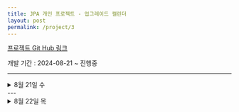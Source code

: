 ```yaml
---
title: JPA 개인 프로젝트 - 업그레이드 캘린더
layout: post
permalink: /project/3
---
```


[프로젝트 Git Hub 링크](https://github.com/Rlackdals981010/SpringJpaCalender)

개발 기간 : 2024-08-21 ~ 진행중

---
<details>
<summary>8월 21일 수</summary>
<div markdown="1">

---
오늘은 ERD 수정을 시작으로
1. 일정 CRU
2. 댓글 CRUD
3. 일정 전체 출력 페이징
4. 일정 D
5. 유저 CRUD
까지 진행했다.

---
# ERD
ERD 작성부터 큰 고난이 있었다.
지금 진행되는 프로젝트는 2개 이상의 테이블이 서로 1:N 혹은 N:M 관계를 맺게 되어있다.
우선 처음 발생한 오류는 1:N 상황에서 1인 테이블에 외래키를 설정한것. -> N의 입장인 테이블에 설정해야한다.
지금 프로젝트를 예로 들면 1개의 Event에 N개의 댓글이 달린다. 그러면 댓글 table에 Event ID라는 FK를 만들어줘야 한다.

두번째 오류는 N:M을 바로 연관한것이다. 무조건 중간 테이블을 생성해서 1:N, 1:M 관계로 관리해야한다.
어차피 JPA도 중간 테이블을 임의로 만들어서 관리하기 때문에, 개발자가 직접 하는게 더 좋다.

무튼 ERD는 [ReadMe](https://github.com/Rlackdals981010/SpringJpaCalender)에 있다.

---
# 일정 CRU
---
기본적으로 모든 구현은 3 Layer architecture로 구성된다.
우선 JPA를 사용하기 때문에 JDBC를 사용한 전 프로젝트와는 달리
build.gradle에 implementation 'org.springframework.boot:spring-boot-starter-data-jpa'를 사용해주면 된다.
이후 Repository를 interface로 생성하고 expends JpaRepository<엔티티 타입, 키 타입>으로 만들고 사용하면 된다.
CRUD중 Update를 제외한 모든 구현이 JpaRepository내부에 되어있기 때문에 CRD는 구현이 JDBC때랑 똑같다.

JPA덕분에 모든 비즈니스 로직은 Service에서 이뤄지게 되었고, save, delete, findById 등등은 내장 메소드를 사용하면 된다.
단, Update는 구현되어있지 않기 때문에 조금 다르게 접근해야한다.
우선 Update메소드를 Entity 내부 메소드로 생성하고, 이용하면 되는데, 이때 @Transactional을 사용해야한다.
이 어노테이션을 사용하면 해당 메소드가 하나의 트랜잭션으로 취급되어 메소드 종료시 데이터베이스에 변경으로 커밋된다.
즉, 변경 대상 Event의 id를 통해서 해당 인스턴스에 접근하여 update()하고 종료하면 자동으로 데이터베이스에 업로드된다.

---
# 댓글 CRUD
---
댓글로 일정과 동일하게 동작하지만 지금까지의 엔티티들과 다르게, 댓글은 일정의 id를 외래키로 소지하고 있다.
또한 본 프로젝트의 엔티티는 전부 양방향 관계 이므로 일정이 존재해야지만 댓글을 생성할 수 있고, 댓글이 삭제되면 일정에서도 삭제되어야 한다.
하지만 일정 테이블에 댓글 관련 column이 없다. 이 경우 Event 엔티티 내부에 

{% highlight ruby %}
@OneToMany(mappedBy = "event")
private List<Comment> commentList = new ArrayList<>();
{% endhighlight %}

를 통해서  일정 엔티티가 댓글 엔티티를 가지고 있다는걸 알려야한다. 이래야지 1개의 일정에 여러 댓글이 있다는걸 JVM이 알 수 있기 때문

또한 사실 댓글이 삭제되어도 일정에는 영향이 없기 때문에 댓글 CRUD도 하던대로 하면 된다.

---
# 일정 전체 출력 페이징
---
페이징부터 JPA의 진가가 발휘된다.
페이징은 Spring Data JPA가 제공하는 Pageable과 Page인터페이스를 사용하면 된다.
우선 페이징을 위해선 필수적으로 표시할 페이지와 페이지당 포함한 데이터 개수를 알려줘야 한다.
본 프로젝트에서는 이러한 정보를 쿼리 파라미터로 받기 때문에 다음과 같이 받는다.

{% highlight ruby %}
    @GetMapping()
    public List<PageResponseDto> printEvents(
            @RequestParam(value = "page") Integer page,
            @RequestParam(value = "size", defaultValue = "10") Integer size) {
        return eventSerivce.printEvents(page, size);
    }
{% endhighlight %}
이를 통해 Service에서 페이지네이션을 진행한다.
{% highlight ruby %}
public List<PageResponseDto> printEvents(int page, int size) {
    Pageable pageable = PageRequest.of(page, size, Sort.by("modifiedAt").descending());
    return eventRepository.findAll(pageable)
        .map(event -> new PageResponseDto(
            event.getTitle(),
            event.getContent(),
            event.getCommentList().size(),
            event.getCreatedAt(),
            event.getModifiedAt(),
            event.getUsername()
        ))
        .getContent();
    }
{% endhighlight %}
위 코드를 보면 Pageable pageable = PageRequest.of(page, size, Sort.by("modifiedAt").descending()); 부분부터 보이는데,
Pageable은 JPA에서 제공하는 인터페이스이고, page, size, 정렬 순서 등을 매개변수로 넣을 수 있다. 즉, 나는 지금 어느 페이지를 보여달라고 요청중인데, 한 페이지당 size만큼의 일정이 수록되고, 수정일 기준으로 내림차순 해달라는 것이다.
이후 pageable 조건에 맞춰서 eventRepository에서 일정을 찾는데, 이때 요구사항에 따라 .map()으로 해당 데이터들을 넣어서 .getContent()를 통해 List로 반환하고 있다.

---
# 일정 D
---
일정 삭제는 List<Comment>를 통해서 댓글이 일정에 묶여있기 때문에 일정 삭제시 관련 댓글도 전부 삭제해야한다.
이때 사용하는것이 영속성 전이이다.
영속성 전이는 영속 상태의 Entity에 취해지는 작업이 관련 Entity 까지 전파되는 것이다.
영속성 전이로는 저장과 삭제가 수행될 수 있는데, 여기선 삭제만 구현한다.

{% highlight ruby %}
@OneToMany(mappedBy = "event", cascade = {CascadeType.PERSIST, CascadeType.REMOVE})//영속성 전이로 한번에 댓글 다 삭제
private List<Comment> commentList = new ArrayList<>();
{% endhighlight %}

@관계 어노테이션의 파라미터인 cascade로 지정이 가능한데, CascadeType.PERSIST가 영속 상태를 의미하고 CascadeType.REMOVE로 삭제시 영속성 전이된다는걸 알린다.
이렇게 설정하면 Service단에서는 그냥 repository.delete(event)로 해당 이벤트를 지우면 자동으로 댓글까지 다 삭제된다.

---
# 유저 CRUD
---
유저 테이블이 추가되는 부분이다. 이때부터 슬슬 관계들이 복잡해진다.
ERD를 보면 유저는 일정과의 중간테이블과 댓글과 연관이 있다. 이때, 한명의 유저가 댓글을 여러개 작성하고, 한명의 유저가 여러개의 일정을 작성(애매함)하는걸 보면 D의 경우 영속성 전이를 사용해야한다는걸 유추할 수 있다.
무튼 이걸 신경써서 CRUD를 구현하면 눈물나는 중간 테이블을 이용해 일정과 매칭하기 가 있다.

한명의 유저가 여러개의 일정을 작성.. 에서 애매하다고 했던 이유는, 일정을 작성한 유저는 추가로 일정 담당 유저를 배치할 수 있다는 요구사항이 있기 때문이다. 이때문에 일정과 유저는 N:M관계가 되고, 이는 곧 중간 테이블 생성을 요구하게 된다.
나의 경우 유저가 일정을 포스트 한다고 생각해서 Post 테이블을 생성했고, Post 테이블은 PK인 PostId와 FK인 UserId, EventId를 갖는다.

이 테이블을 이용해서 연관관계를 맺는건 다음과 같다.
{% highlight ruby %}
public void setUserToEvent(Long eventId, Long userId) {
    Event setEvent = findEvent(eventId);
    User setUser = userRepository.findById(userId).orElseThrow(() -> new IllegalArgumentException("해당 유저는 없습니다."));

    Post post = new Post();
    post.setEvent(setEvent);
    post.setUser(setUser);
    postRepository.save(post);
}
{% endhighlight %}

이렇게 설정할 Event와 User를 찾아서 Post에 넣으면 끝이다. 

---
이렇게 정리하다 보니까 좀 아쉬운게 많이 보이는데, 프로젝트 마감이 다음주 목요일이기 때문에 우선 남은 추가 요구사항을 구현하고, 리팩토링을 진행할 예정이다.
우선 지금 아쉬운건 event 생성시 존재하지 않는 user id를 넣어도 생성이 된다는점. 
User - Event 관계를 수동으로 맺어야한다는 점. 등등 이 있다. 

</div>
</details>
---


<details>
<summary>8월 22일 목</summary>
<div markdown="1">
---
#일정 조회 개선
---
일정 단건 조회시 일정의 필드에 있는 데이터만 출력을 진행했는데, 본 단계를 통해 기존 데이터 + 담당 유저들의 고유 식별자, 유저명, 이메일이 추가된다.
이를 위해서 ResponseDto 객체를 추가로 생성했고, Service에 printEvent 메소드를 새로 생성했다.

{% highlight ruby %}
public EventDetailResponseDto printEvent(Long eventId){
    Event event = findEvent(eventId);
    List<Post> postList = postRepository.findByEventId(eventId);

    List<UserResponseNoTimeDto> userDtos = postList.stream()
            .map(post -> {
                User user = post.getUser();
                return new UserResponseNoTimeDto(user);
            })
            .distinct()
            .collect(Collectors.toList());

    return new EventDetailResponseDto(event, userDtos);
}
{% endhighlight %}
우선 단건 조회는 eventId를 이용해서 단일 Event를 찾고, post라는 중간 테이블을 통해서 연관를 맺은 User를 찾기위해
findByEventId라는 쿼리메소드를 postRepository에 생성해서 해당 DB를 통해 해당 이벤트에 연결된 모든 user를 찾는다.
이후 해당 Post 리스트에서 각 User를 추출하고, 중복 제거 후 UserResponseNoTimeDto 리스트로 변환한다.
이후 이벤트 정보와 사용자 정보를 포함하는 EventDetailResponseDto 즉, 출력 Dto에 넣어서 보낸다.
이러면 일정 단건 조회시 3개의 필드가 추가되서 출력된다.

다음은 일정 전체 조회 시 담당 유저 정보가 포함되지 않는다는데, 애초에 ResponseDt로 출력하는데 담당 유저 정보는 안되는게 맞지 않나..?
또한 일정과 담당 유저는 중간 테이블을 중간에 두고 있고 oneToMany라 default가 lazy라서 지연 로딩이라 일당 그대로 뒀다.

---
#회원가입
---
회원가입을 위해서 유저에 비밀번호 필드를 추가하고, 비밀번호는 PasswordEncoder를 통해 암호화한다. 원래 스트링 시큐리티를 이용해서 사용해도 되는데,
{% highlight ruby %}
//build.gradle
implementation 'at.favre.lib:bcrypt:0.10.2'
//config.PasswordEncoder
import at.favre.lib.crypto.bcrypt.BCrypt;
import org.springframework.stereotype.Component;

@Component
public class PasswordEncoder {

    public String encode(String rawPassword) {
        return BCrypt.withDefaults().hashToString(BCrypt.MIN_COST, rawPassword.toCharArray());
    }

    public boolean matches(String rawPassword, String encodedPassword) {
        BCrypt.Result result = BCrypt.verifyer().verify(rawPassword.toCharArray(), encodedPassword);
        return result.verified;
    }
}
{% endhighlight %}
로 구현해도 된다.

무튼 저걸 받아오고 Jwt의 기능을 관리하는 JwtUtil을 구현해야한다. JwtUtil은 총 5개의 기능을 지원한다.
1. JWT생성
2. JWT Cokkie에 저장
3. JWT에서 실제 토큰값 추출하기 
4. JWT 검증
5. JWT에서 사용자 정보 가져오기
를 구현해야하는데, 우선 회원가입 단계에선 1,2기능만 사용한다.

지금까지 회원가입, 즉 Db에 등록할때는 RequestDto를 바로 Entity로 바꿔서 Save했는데, 이제부턴 검증 절차가 필요하다.
검증은 Id, Email처럼 중복이면 안되는 필드를 대상으로 진행하고, 비밀번호는 String password = passwordEncoder.encode(userRequestDto.getPassword());
를 이용해서 암호화 해야 한다.

이후 User user = new User(username, password,email)를 이용해서 user 인스턴스를 만들고, 저장하면 된다.

근데, 요구사항에 따라서 토큰을 만들어서 쿠키에 넣어서 보내줘야한다.
{% highlight ruby %}
String token = jwtUtil.createToken(createUser.getId());
jwtUtil.addJwtToCookie(token,res);
{% endhighlight %}

---
#로그인
---
로그인은 JWT를 이용해 구현된다. 로그인은 이메일과 비밀번호를 입력받고 검증을 하는데, userRepository에서 findByEmail를 이용해서 email을 저장한 user를 가져오고,
해당 user의 비밀번호는
{% highlight ruby %}
if (!passwordEncoder.matches(password, user.getPassword())) {
    throw new IllegalArgumentException("비밀번호가 일치하지 않습니다.");
}
{% endhighlight %}
를 이용해서 비밀번호까지 같으면 이제 토큰을 발급하면 된다.
이후 토큰을 RequestHear에 추가해서 인증처리를 진행하면 되늗네 <- 이걸 안했다. 추후 해야할듯

회원가입과 로그인은 토큰을 얻는 과정이기 때문에 인증처리에서 제외한다. 이건 필터에서

{% highlight ruby %}
if (StringUtils.hasText(url) &&
(url.startsWith("/users") || url.startsWith("/login"))
) {
// 회원가입, 로그인 관련 API 는 인증 필요없이 요청 진행
chain.doFilter(request, response); // 다음 Filter 로 이동
{% endhighlight %}
이런식으로 그냥 넘겨버리면 된다.

---
#권한 확인
---
권한 확인을 원해선 각 유저가 권한을 지녀야하기 때문에 유저 테이블에 권한 필드를 추가한다.
이때, 권한은 사용자가 임의로 정하는 것이 아니고, 서버에서 정해둔 권한만을 소유해야하기 때문에 enum형으로 권한을 등록한다.

enum형으로 선언된 형태는 Entity에 다음과 같이 사용할 수 있다.
{% highlight ruby %}
@Column(nullable = false)
@Enumerated(value = EnumType.STRING)
private UserRoleEnum role;
{% endhighlight %} 
이렇게 하면 enum에서 등록한 타입으로 등록된다.

또한, 회원가입에서 권한을 입력받아야 하는데, 이는 권한 비밀 키를 이용해서 관리자 + 옳은 비밀 키를 통해서 관리자 권한을 부여할 수 있고, 또 일반 사용자 권한으로 그냥 가입도 가능하다. 
</div>
</details>